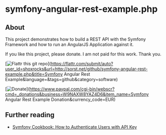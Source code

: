 symfony-angular-rest-example.php
================================

About
-----

This project demonstrates how to build a REST API with the Symfony Framework and how to run an AngularJS Application against it.

If you like this project, please donate. I am not paid for this work. Thank you.

[![Flattr this git repo](http://api.flattr.com/button/flattr-badge-large.png)](https://flattr.com/submit/auto?user_id=shoxrocks&url=http://sorst.net/github/symfony-angular-rest-example.php&title=Symfony Angular Rest Example&language=&tags=github&category=software)

[![Donate](http://www.paypalobjects.com/en_US/i/btn/btn_donate_SM.gif)](https://www.paypal.com/cgi-bin/webscr?cmd=_donations&business=W9NAXW8YAZ4D6&item_name=Symfony Angular Rest Example Donation&currency_code=EUR)

Further reading
---------------

* [Symfony Cookbook: How to Authenticate Users with API Key](http://symfony.com/doc/current/cookbook/security/api_key_authentication.html)